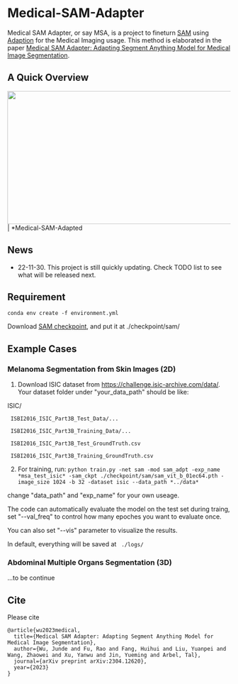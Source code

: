# Medical-SAM-Adapter

Medical SAM Adapter, or say MSA, is a project to fineturn [SAM](https://github.com/facebookresearch/segment-anything) using [Adaption](https://huggingface.co/blog/lora) for the Medical Imaging usage.
This method is elaborated in the paper [Medical SAM Adapter: Adapting Segment Anything Model for Medical Image Segmentation](https://arxiv.org/abs/2304.12620).


## A Quick Overview 

<img width="880" height="300" src="https://github.com/WuJunde/Medical-SAM-Adapter/blob/main/figs/medsamadpt.jpeg">
| *Medical-SAM-Adapted

## News
- 22-11-30. This project is still quickly updating. Check TODO list to see what will be released next.

## Requirement

``conda env create -f environment.yml``

Download [SAM checkpoint](https://dl.fbaipublicfiles.com/segment_anything/sam_vit_b_01ec64.pth), and put it at ./checkpoint/sam/

## Example Cases
### Melanoma Segmentation from Skin Images (2D)
1. Download ISIC dataset from https://challenge.isic-archive.com/data/. Your dataset folder under "your_data_path" should be like:

ISIC/

     ISBI2016_ISIC_Part3B_Test_Data/...
     
     ISBI2016_ISIC_Part3B_Training_Data/...
     
     ISBI2016_ISIC_Part3B_Test_GroundTruth.csv
     
     ISBI2016_ISIC_Part3B_Training_GroundTruth.csv
    
2. For training, run: ``python train.py -net sam -mod sam_adpt -exp_name *msa_test_isic* -sam_ckpt ./checkpoint/sam/sam_vit_b_01ec64.pth -image_size 1024 -b 32 -dataset isic --data_path *../data*``

change "data_path" and "exp_name" for your own useage. 

The code can automatically evaluate the model on the test set during traing, set "--val_freq" to control how many epoches you want to evaluate once.
    
You can also set "--vis" parameter to visualize the results.

In default, everything will be saved at `` ./logs/`` 

### Abdominal Multiple Organs Segmentation (3D)

...to be continue

## Cite
Please cite
~~~
@article{wu2023medical,
  title={Medical SAM Adapter: Adapting Segment Anything Model for Medical Image Segmentation},
  author={Wu, Junde and Fu, Rao and Fang, Huihui and Liu, Yuanpei and Wang, Zhaowei and Xu, Yanwu and Jin, Yueming and Arbel, Tal},
  journal={arXiv preprint arXiv:2304.12620},
  year={2023}
}
~~~



